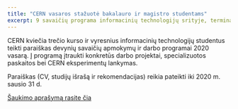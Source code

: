 ```yaml
---
title: "CERN vasaros stažuotė bakalauro ir magistro studentams"
excerpt: 9 savaičių programa informacinių technologijų srityje, terminas 2019 sausio 31 d.
---
```


CERN kviečia trečio kurso ir vyresnius informacinių technologijų studentus teikti paraiškas
devynių savaičių apmokymų ir darbo programai 2020 vasarą. Į programą įtraukti konkretūs darbo projektai, specializuotos paskaitos bei CERN eksperimentų lankymas.

Paraiškas (CV, studijų išrašą ir rekomendacijas) reikia pateikti iki 2020 m. sausio 31 d.


[Šaukimo aprašymą rasite čia](https://www.smartrecruiters.com/CERN/743999698739006-cern-openlab-summer-student-programme?fbclid=IwAR0psTws3oUF0rJjReO6FXlL9AoAn3duSKl_vLLvtog0wGEK_YMJDHfKBX8)

